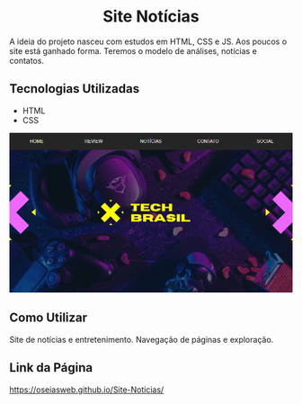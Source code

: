 <h1 align="center">Site Notícias</h1>

<p>A ideia do projeto nasceu com estudos em HTML, CSS e JS. Aos poucos o site está ganhado forma. Teremos o modelo de análises, notícias e contatos.

## Tecnologias Utilizadas
- HTML
- CSS
<img src="./src/imagens/animacao.gif" alt="Imagem Capa home" title="Tech Brasil">


## Como Utilizar
Site de notícias e entretenimento. Navegação de páginas e exploração. 

## Link da Página
https://oseiasweb.github.io/Site-Noticias/
